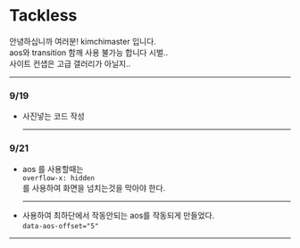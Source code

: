 # Tackless
안녕하십니까 여러분!
kimchimaster 입니다.  
aos와 transition 함깨 사용 불가능 합니다 시벌..    
사이트 컨샙은 고급 갤러리가 아닐지..  

------
### 9/19
* 사진넣는 코드 작성  

  ***
### 9/21  
* aos 를 사용할때는  
    ```overflow-x: hidden```  
를 사용하여 화면을 넘치는것을 막아야 한다.
    ***
* 사용하여 최하단에서 작동안되는 aos를 작동되게 만들었다.  
```data-aos-offset="5"```
***